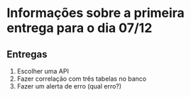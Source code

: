 # Informações sobre a primeira entrega para o dia 07/12

## Entregas
1. Escolher uma API
2. Fazer correlação com três tabelas no banco
3. Fazer um alerta de erro (qual erro?)